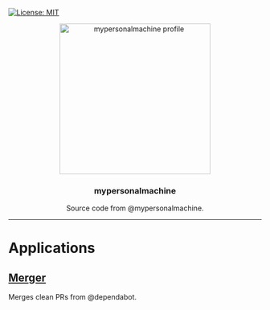 [![License: MIT](https://img.shields.io/github/license/marcelovicentegc/mypersonalmachine)](LICENSE)

<p align="center">
  <img alt="mypersonalmachine profile" src="https://avatars.githubusercontent.com/u/92038903?v=4" height="300" />
  <h3 align="center">mypersonalmachine</h3>
  <p align="center">Source code from @mypersonalmachine.</p>
</p>

---

# Applications

## [Merger](./merger/)

Merges clean PRs from @dependabot.
